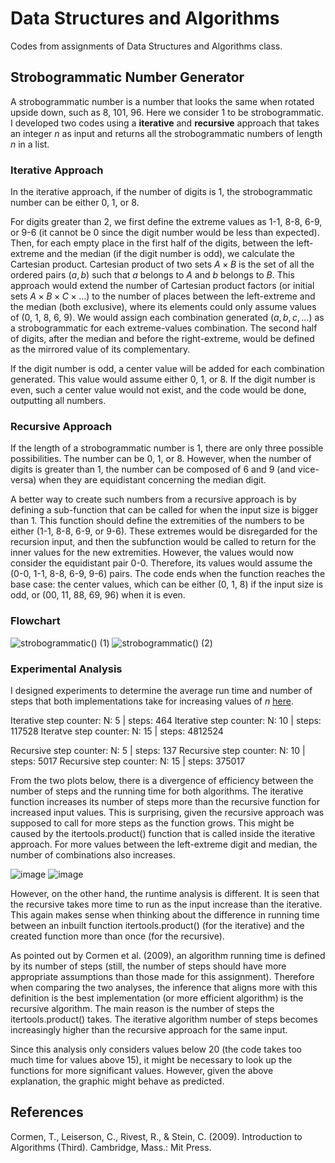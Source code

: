 # Data Structures and Algorithms

Codes from assignments of Data Structures and Algorithms class.

## Strobogrammatic Number Generator
A strobogrammatic number is a number that looks the same when rotated upside down, such as 8, 101, 96. Here we consider 1 to be strobogrammatic.
I developed two codes using a **iterative** and **recursive** approach that takes an integer _n_ as input and returns all the strobogrammatic numbers of length _n_ in a list.

### Iterative Approach

In the iterative approach, if the number of digits is 1, the strobogrammatic number can be either 0, 1, or 8. 

For digits greater than 2, we first define the extreme values as 1-1, 8-8, 6-9, or 9-6 (it cannot be 0 since the digit number would be less than expected). Then, for each empty place in the first half of the digits, between the left-extreme and the median (if the digit number is odd), we calculate the Cartesian product. Cartesian product of two sets $A \times B$ is the set of all the ordered pairs $(a, b)$ such that $a$ belongs to $A$ and $b$ belongs to $B$. This approach would extend the number of Cartesian product factors (or initial sets $A \times B \times C \times \dots$) to the number of places between the left-extreme and the median (both exclusive), where its elements could only assume values of (0, 1, 8, 6, 9). We would assign each combination generated $(a, b, c, \dots)$ as a strobogrammatic for each extreme-values combination. The second half of digits, after the median and before the right-extreme, would be defined as the mirrored value of its complementary. 

If the digit number is odd, a center value will be added for each combination generated. This value would assume either 0, 1, or 8. If the digit number is even, such a center value would not exist, and the code would be done, outputting all numbers.

### Recursive Approach

If the length of a strobogrammatic number is 1, there are only three possible possibilities. The number can be 0, 1, or 8. However, when the number of digits is greater than 1, the number can be composed of 6 and 9 (and vice-versa) when they are equidistant concerning the median digit.

A better way to create such numbers from a recursive approach is by defining a sub-function that can be called for when the input size is bigger than 1. This function should define the extremities of the numbers to be either (1-1, 8-8, 6-9, or 9-6). These extremes would be disregarded for the recursion input, and then the subfunction would be called to return for the inner values for the new extremities. However, the values would now consider the equidistant pair 0-0. Therefore, its values would assume the (0-0, 1-1, 8-8, 6-9, 9-6) pairs. The code ends when the function reaches the base case: the center values, which can be either (0, 1, 8) if the input size is odd, or (00, 11, 88, 69, 96) when it is even.

### Flowchart
![strobogrammatic() (1)](https://github.com/user-attachments/assets/d91b051b-54c7-41c9-bfdf-ee3d25b8eb33)
![strobogrammatic() (2)](https://github.com/user-attachments/assets/245a2443-aadd-4920-bf51-52462641de97)


### Experimental Analysis
I designed experiments to determine the average run time and number of steps that both implementations take for increasing values of $n$ [here](/strobogrammatic-generator/experimental-analysis.py).

Iterative step counter:
N: 5 | steps:  464
Iterative step counter:
N: 10 | steps:  117528
Iteratve step counter:
N: 15 | steps:  4812524

Recursive step counter:
N: 5 | steps:  137
Recursive step counter:
N: 10 | steps:  5017
Recursive step counter:
N: 15 | steps:  375017

From the two plots below, there is a divergence of efficiency between the number of steps and the running time for both algorithms. The iterative function increases its number of steps more than the recursive function for increased input values. This is surprising, given the recursive approach was supposed to call for more steps as the function grows. This might be caused by the itertools.product() function that is called inside the iterative approach. For more values between the left-extreme digit and median, the number of combinations also increases. 

![image](https://github.com/user-attachments/assets/ca480040-6351-43c1-b31d-2feb23130eb3)
![image](https://github.com/user-attachments/assets/c97772fe-a28c-46f0-8ebe-e039ed6b2010)


However, on the other hand, the runtime analysis is different. It is seen that the recursive takes more time to run as the input increase than the iterative. This again makes sense when thinking about the difference in running time between an inbuilt function itertools.product() (for the iterative) and the created function more than once (for the recursive). 

As pointed out by Cormen et al. (2009), an algorithm running time is defined by its number of steps (still, the number of steps should have more appropriate assumptions than those made for this assignment). Therefore when comparing the two analyses, the inference that aligns more with this definition is the best implementation (or more efficient algorithm) is the recursive algorithm. The main reason is the number of steps the itertools.product() takes. The iterative algorithm number of steps becomes increasingly higher than the recursive approach for the same input.

Since this analysis only considers values below 20 (the code takes too much time for values above 15), it might be necessary to look up the functions for more significant values. However, given the above explanation, the graphic might behave as predicted. 



## References
Cormen, T., Leiserson, C., Rivest, R., & Stein, C. (2009). Introduction to Algorithms (Third). Cambridge, Mass.: Mit Press.

